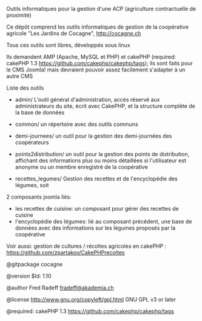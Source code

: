 Outils informatiques pour la gestion d'une ACP (agriculture contractuelle de proximité) 

Ce dépôt comprend les outils informatiques de gestion de la coopérative agricole 
"Les Jardins de Cocagne", http://cocagne.ch

Tous ces outils sont libres, développés sous linux

Ils demandent AMP (Apache, MySQL et PHP) et cakePHP (required: cakePHP 1.3 https://github.com/cakephp/cakephp/tags); ils sont faits pour le CMS Joomla! mais devraient pouvoir assez facilement s'adapter à un autre CMS

Liste des outils

- admin/
L'outil général d'administration, accès réservé aux administrateurs du site, écrit avec CakePHP, et la structure complète de la base de données

- common/
un répertoire avec des outils communs

- demi-journees/
un outil pour la gestion des demi-journées des coopérateurs

- points2distribution/
un outil pour la gestion des points de distribution, affichant des informations plus ou moins détaillées si l'utilisateur est anonyme ou un membre enregistré de la coopérative

- recettes_legumes/
Gestion des recettes et de l'encyclopédie des légumes, soit

2 composants joomla liés:  
- les recettes de cuisine: un composant pour gérer des recettes de cuisine
- l'encyclopédie des légumes: lié au composant précédent, une base de données avec des informations sur les légumes proposés par la coopérative


Voir aussi: 
gestion de cultures / récoltes agricoles en cakePHP : https://github.com/zpartakov/CakePHPrecoltes

@gitpackage cocagne

@version $Id: 1.10

@author Fred Radeff <fradeff@akademia.ch>

@license http://www.gnu.org/copyleft/gpl.html GNU GPL v3 or later

@required: cakePHP 1.3 https://github.com/cakephp/cakephp/tags
